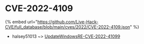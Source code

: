 # CVE-2022-4109
{% embed url="https://github.com/Live-Hack-CVE/full_database/blob/main/cves/2022/CVE-2022-4109.json" %}

* halsey51013 ~> [UpdateWindowsRE-CVE-2022-41099](https://www.alice-snow.ru/2022/database/cve-2022-4109/updatewindowsre-cve-2022-41099-halsey51013)